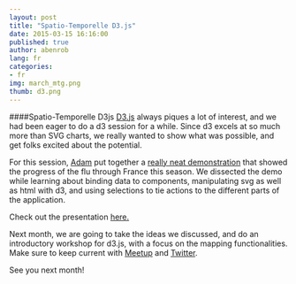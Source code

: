 ```yaml
---
layout: post
title: "Spatio-Temporelle D3.js"
date: 2015-03-15 16:16:00
published: true
author: abenrob
lang: fr
categories:
- fr
img: march_mtg.png
thumb: d3.png
---
```


####Spatio-Temporelle D3js
[D3.js](http://d3js.org/) always piques a lot of interest, and we had been eager to do a d3 session for a while. Since d3 excels at so much more than SVG charts, we really wanted to show what was possible, and get folks excited about the potential.
<!--more-->

For this session, [Adam](https://twitter.com/abenroberts) put together a [really neat demonstration](http://abenrob.com/Grippe-Narrative/) that showed the progress of the flu through France this season. We dissected the demo while learning about binding data to components, manipulating svg as well as html with d3, and using selections to tie actions to the different parts of the application.

Check out the presentation [here.](http://maptime-alpes.com/d3-grippe-presentation/)

Next month, we are going to take the ideas we discussed, and do an introductory workshop for d3.js, with a focus on the mapping functionalities. Make sure to keep current with [Meetup](http://www.meetup.com/MaptimeAlpes/) and [Twitter](https://twitter.com/MaptimeAlpes).

See you next month!
